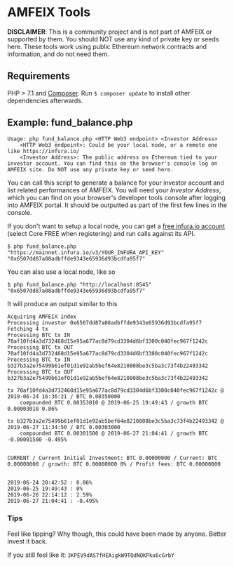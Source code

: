 AMFEIX Tools
============

**DISCLAIMER**: This is a community project and is not part of AMFEIX or supported by them. You should NOT use any kind of private key or seeds here. These tools work using public Ethereum network contracts and information, and do not need them.

## Requirements
PHP > 7.1 and [Composer](https://getcomposer.org/). Run `$ composer update` to install other dependencies afterwards.

## Example: fund_balance.php
```
Usage: php fund_balance.php <HTTP Web3 endpoint> <Investor Address>
	<HTTP Web3 endpoint>: Could be your local node, or a remote one like https://infura.io/
	<Investor Address>: The public address on Ethereum tied to your investor account. You can find this on the browser's console log on AMFEIX site. Do NOT use any private key or seed here.
```


You can call this script to generate a balance for your investor account and list related performances of AMFEIX. You will need your *Investor Address*, which you can find on your browser's developer tools console after logging into AMFEIX portal. It should be outputted as part of the first few lines in the console.

If you don't want to setup a local node, you can get a [free infura.io account](https://infura.io/) (select Core FREE when registering) and run calls against its API.
```
$ php fund_balance.php "https://mainnet.infura.io/v3/YOUR_INFURA_API_KEY" "0x6507dd87a08adbffde9343e65936d93bcdfa95f7"
```

You can also use a local node, like so
```
$ php fund_balance.php "http://localhost:8545" "0x6507dd87a08adbffde9343e65936d93bcdfa95f7"
```

It will produce an output similar to this
```
Acquiring AMFEIX index
Processing investor 0x6507dd87a08adbffde9343e65936d93bcdfa95f7
Fetching 4 tx
Processing BTC tx IN  70af10fd4a3d732468d15e95a677ac8d79cd3304d6bf3300c040fec967f1242c
Processing BTC tx OUT 70af10fd4a3d732468d15e95a677ac8d79cd3304d6bf3300c040fec967f1242c
Processing BTC tx IN  b327b3a2e75499b61ef01d1e92ab5bef64e8210808be3c5ba3c73f4b22493342
Processing BTC tx OUT b327b3a2e75499b61ef01d1e92ab5bef64e8210808be3c5ba3c73f4b22493342

tx 70af10fd4a3d732468d15e95a677ac8d79cd3304d6bf3300c040fec967f1242c @ 2019-06-24 16:36:21 / BTC 0.00350000
	compounded BTC 0.00353010 @ 2019-06-25 19:49:43 / growth BTC 0.00003010 0.86%

tx b327b3a2e75499b61ef01d1e92ab5bef64e8210808be3c5ba3c73f4b22493342 @ 2019-06-27 11:34:50 / BTC 0.00303000
	compounded BTC 0.00301500 @ 2019-06-27 21:04:41 / growth BTC -0.00001500 -0.495%


CURRENT / Current Initial Investment: BTC 0.00000000 / Current: BTC 0.00000000 / growth: BTC 0.00000000 0% / Profit fees: BTC 0.00000000


2019-06-24 20:42:52 : 0.86%
2019-06-25 19:49:43 : 0%
2019-06-26 22:14:12 : 2.59%
2019-06-27 21:04:41 : -0.495%
```

### Tips
Feel like tipping? Why though, this could have been made by anyone. Better invest it back.

If you still feel like it: `3KPEV9dAS7fHEAigkW9TQdNQKPko6cGrbY`
